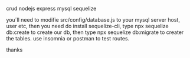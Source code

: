 crud nodejs express mysql sequelize

you´ll need to modifie
src/config/database.js to your mysql server host, user etc,
then you need do install sequelize-cli,
type npx sequelize db:create to create our db,
then type npx sequelize db:migrate to creater the tables.
use insomnia or postman to test routes.

thanks
